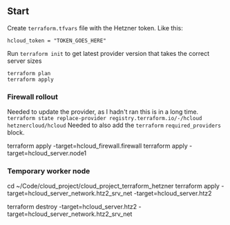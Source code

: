 ## Start
Create `terraform.tfvars` file with the Hetzner token. Like this:
```
hcloud_token = "TOKEN_GOES_HERE"
```

Run `terraform init` to get latest provider version that takes the correct server sizes

```
terraform plan
terraform apply
```

### Firewall rollout
Needed to update the provider, as I hadn't ran this is in a long time.
`terraform state replace-provider registry.terraform.io/-/hcloud hetznercloud/hcloud`
Needed to also add the `terraform` `required_providers` block.

terraform apply -target=hcloud_firewall.firewall
terraform apply -target=hcloud_server.node1


### Temporary worker node
cd ~/Code/cloud_project/cloud_project_terraform_hetzner
terraform apply -target=hcloud_server_network.htz2_srv_net -target=hcloud_server.htz2

terraform destroy -target=hcloud_server.htz2 -target=hcloud_server_network.htz2_srv_net
